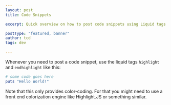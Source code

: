 ```yaml
---
layout: post
title: Code Snippets

excerpt: Quick overview on how to post code snippets using Liquid tags and how to escape or not escape markdown and HTML in your blog entries.

postType: "featured, banner"
author: tcd
tags: dev

---
```


Whenever you need to post a code snippet, use the liquid tags `highlight` and `endhighlight` like this:

````ruby
# some code goes here
puts "Hello World!"
````

Note that this only provides color-coding. For that you might need to use a front end colorization engine like Highlight.JS or something similar.